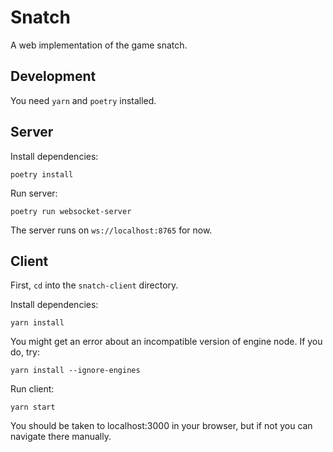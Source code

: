 # Snatch

A web implementation of the game snatch.


## Development

You need `yarn` and `poetry` installed.

## Server

Install dependencies:

```
poetry install
```

Run server:

```
poetry run websocket-server
```

The server runs on `ws://localhost:8765` for now.


## Client

First, `cd` into the `snatch-client` directory.

Install dependencies:

```
yarn install
```

You might get an error about an incompatible version of engine node. If you do, try:

```
yarn install --ignore-engines
```

Run client:

```
yarn start
```

You should be taken to localhost:3000 in your browser, but if not you
can navigate there manually.
